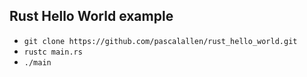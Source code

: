 ## Rust Hello World example

- `git clone https://github.com/pascalallen/rust_hello_world.git`
- `rustc main.rs`
- `./main` 